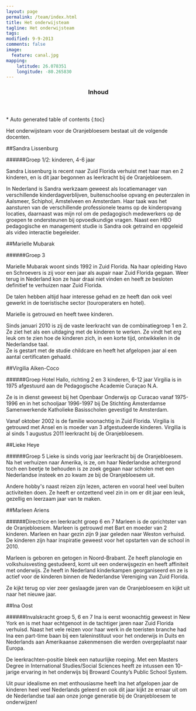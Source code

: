 ```yaml
---
layout: page
permalink: /team/index.html
title: Het onderwijsteam
tagline: Het onderwijsteam
tags: 
modified: 9-9-2013
comments: false
image:
  feature: canal.jpg
mapping:
    latitude: 26.078351
    longitude: -80.265830
---
```



<section id="table-of-contents" class="toc">
  <header>
    <h3 >Inhoud</h3>
  </header>
<div id="drawer" markdown="1">
*  Auto generated table of contents
{:toc}
</div>
</section><!-- /#table-of-contents -->



Het onderwijsteam voor de Oranjebloesem bestaat uit de volgende docenten.

##Sandra Lissenburg 

######Groep 1/2:  kinderen, 4-6 jaar 

Sandra Lissenburg is recent naar Zuid Florida verhuist met haar man en 2 kinderen, en is dit jaar begonnen as leerkracht bij de Oranjebloesem.

In Nederland is Sandra werkzaam geweest als locatiemanager van verschillende kinderdagverblijven, buitenschoolse opvang en peuterzalen in Aalsmeer, Schiphol, Amstelveen en Amsterdam. Haar taak was het aansturen van de verschillende professionele teams op de kinderopvang locaties, daarnaast was mijn rol om de pedagogisch medewerkers op de groepen te ondersteunen bij opvoedkundige vragen. Naast een HBO pedagogische en management studie is Sandra ook getraind en opgeleid als video interactie begeleider. 

##Marielle Mubarak 

######Groep 3 

Marielle Mubarak woont sinds 1992 in Zuid Florida. Na haar opleiding Havo en Schroevers is zij voor een jaar als aupair naar Zuid Florida gegaan. Weer terug in Nederland kon ze haar draai niet vinden en heeft ze besloten definitief te verhuizen naar Zuid Florida.

De talen hebben altijd haar interesse gehad en ze heeft dan ook veel gewerkt in de toeristische sector (touroperaters en hotel). 

Marielle is getrouwd en heeft twee kinderen. 

Sinds  januari 2010 is zij de vaste leerkracht van de combinatiegroep 1 en 2. Ze ziet het als een uitdaging met de kinderen te werken. Ze vindt het erg leuk om te zien hoe de kinderen  zich, in een korte tijd,  ontwikkelen in de Nederlandse taal.  
Ze is gestart met de studie childcare en heeft het afgelopen jaar al een aantal certificaten gehaald.

##Virgilia Aiken-Coco

######Groep Hotel Hallo, richting 2 en 3 kinderen, 6-12 jaar
Virgilia is in 1975 afgestuurd aan de Pedagogische Academie Curaçao N.A.

Ze is in dienst geweest bij het Openbaar Onderwijs op Curacao vanaf 1975-1996 en in het schooljaar 1996-1997 bij De Stichting Amsterdamse Samenwerkende Katholieke Basisscholen gevestigd te Amsterdam. 

Vanaf  oktober 2002 is de familie woonachtig in Zuid Florida. Virgilia is getrouwd met Ansel en is moeder van 3 afgestudeerde kinderen. Virgilia is al sinds 1 augustus 2011 leerkracht bij de Oranjebloesem.
 
##Lieke Heye

######Groep 5
Lieke is sinds vorig jaar leerkracht bij de Oranjebloesem. Na het verhuizen naar Amerika, is ze, om haar Nederlandse achtergrond toch een beetje te behouden is ze  zoek gegaan naar scholen met een Nederlandse insteek en zo kwam ze bij de Oranjebloesem uit. 

Andere hobby's naast reizen zijn lezen, acteren en vooral heel veel buiten activiteiten doen. Ze heeft er ontzettend veel zin in om  er dit jaar een leuk, gezellig en leerzaam jaar van te maken.

##Marleen Ariens

######Directrice en leerkracht groep 6 en 7 
Marleen is de oprichtster van de Oranjebloesem. Marleen is getrouwd met Bart en moeder van 2 kinderen. Marleen en haar gezin zijn 9 jaar geleden naar Weston verhuisd. 
De kinderen zijn haar inspiratie geweest voor het opstarten van de school in 2010. 

Marleen is geboren en getogen in Noord-Brabant. Ze heeft planologie en volkshuisvesting gestudeerd, komt uit een onderwijsgezin en heeft affiniteit met onderwijs. Ze heeft in Nederland kinderkampen georganiseerd en ze is  actief voor de kinderen binnen de Nederlandse Vereniging van Zuid Florida.

Ze kijkt terug op vier  zeer geslaagde jaren van de Oranjebloesem en kijkt uit naar het nieuwe jaar. 
 
##Ina Oost

######Invalskracht groep 5, 6 en 7
Ina is eerst woonachtig geweest in New York en is met haar echtgenoot in de tachtiger jaren naar Zuid Florida verhuisd. Naast het vele reizen voor haar werk in de toeristen branche had Ina een part-time baan bij een taleninstituut voor het onderwijs in Duits en Nederlands aan Amerikaanse zakenmensen die werden overgeplaatst naar Europa.

De leerkrachten-positie bleek een natuurlijke roeping. Met een Masters Degree in International Studies/Social Sciences heeft ze intussen een 10-jarige ervaring in het onderwijs bij Broward County’s Public School System.

Uit puur idealisme en met enthousiasme heeft Ina het afgelopen jaar de kinderen heel veel Nederlands geleerd en ook dit jaar kijkt ze ernaar uit om de Nederlandse taal aan onze jonge generatie bij de Oranjebloesem te onderwijzen!
